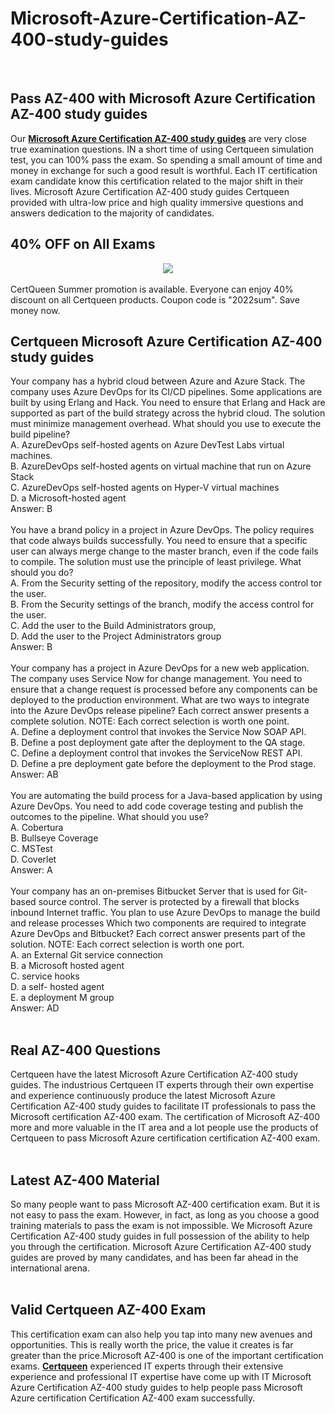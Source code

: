 # Microsoft-Azure-Certification-AZ-400-study-guides
<br />
<h2>
	Pass AZ-400 with Microsoft Azure Certification AZ-400 study guides
</h2>
Our <a href="https://www.certqueen.com/AZ-400.html" target="_blank"><strong>Microsoft Azure Certification AZ-400 study guides</strong></a> are very close true examination questions. IN a short time of using Certqueen simulation test, you can 100% pass the exam. So spending a small amount of time and money in exchange for such a good result is worthful. Each IT certification exam candidate know this certification related to the major shift in their lives. Microsoft Azure Certification AZ-400 study guides Certqueen provided with ultra-low price and high quality immersive questions and answers dedication to the majority of candidates.
<h2>
	40% OFF on All Exams
</h2>
<div style="text-align:center;">
	<a href="https://www.certqueen.com/promotion.asp"><img src="http://www.h12-261.com/wp-content/uploads/2022/07/CQ-Summer-2022-e1656656872933.jpg" /></a>
</div>
<br />
CertQueen Summer promotion is available. Everyone can enjoy 40% discount on all Certqueen products. Coupon code is "2022sum". Save money now.
<h2>
	Certqueen Microsoft Azure Certification AZ-400 study guides
</h2>
Your company has a hybrid cloud between Azure and Azure Stack. The company uses Azure DevOps for its CI/CD pipelines. Some applications are built by using Erlang and Hack. You need to ensure that Erlang and Hack are supported as part of the build strategy across the hybrid cloud. The solution must minimize management overhead. What should you use to execute the build pipeline? <br />
A. AzureDevOps self-hosted agents on Azure DevTest Labs virtual machines. <br />
B. AzureDevOps self-hosted agents on virtual machine that run on Azure Stack <br />
C. AzureDevOps self-hosted agents on Hyper-V virtual machines <br />
D. a Microsoft-hosted agent <br />
Answer: B<br />
<br />
You have a brand policy in a project in Azure DevOps. The policy requires that code always builds successfully. You need to ensure that a specific user can always merge change to the master branch, even if the code fails to compile. The solution must use the principle of least privilege. What should you do? <br />
A. From the Security setting of the repository, modify the access control tor the user. <br />
B. From the Security settings of the branch, modify the access control for the user. <br />
C. Add the user to the Build Administrators group, <br />
D. Add the user to the Project Administrators group <br />
Answer: B<br />
<br />
Your company has a project in Azure DevOps for a new web application. The company uses Service Now for change management. You need to ensure that a change request is processed before any components can be deployed to the production environment. What are two ways to integrate into the Azure DevOps release pipeline? Each correct answer presents a complete solution. NOTE: Each correct selection is worth one point. <br />
A. Define a deployment control that invokes the Service Now SOAP API. <br />
B. Define a post deployment gate after the deployment to the QA stage. <br />
C. Define a deployment control that invokes the ServiceNow REST API. <br />
D. Define a pre deployment gate before the deployment to the Prod stage. <br />
Answer: AB<br />
<br />
You are automating the build process for a Java-based application by using Azure DevOps. You need to add code coverage testing and publish the outcomes to the pipeline. What should you use? <br />
A. Cobertura <br />
B. Bullseye Coverage <br />
C. MSTest <br />
D. Coverlet <br />
Answer: A<br />
<br />
Your company has an on-premises Bitbucket Server that is used for Git-based source control. The server is protected by a firewall that blocks inbound Internet traffic. You plan to use Azure DevOps to manage the build and release processes Which two components are required to integrate Azure DevOps and Bitbucket? Each correct answer presents part of the solution. NOTE: Each correct selection is worth one port. <br />
A. an External Git service connection <br />
B. a Microsoft hosted agent <br />
C. service hooks <br />
D. a self- hosted agent <br />
E. a deployment M group <br />
Answer: AD<br />
<br />
<h2>
	Real  AZ-400 Questions
</h2>
Certqueen have the latest Microsoft Azure Certification AZ-400 study guides. The industrious Certqueen IT experts through their own expertise and experience continuously produce the latest Microsoft Azure Certification AZ-400 study guides to facilitate IT professionals to pass the Microsoft certification AZ-400 exam. The certification of Microsoft AZ-400 more and more valuable in the IT area and a lot people use the products of Certqueen to pass Microsoft Azure certification certification AZ-400 exam.<br />
<br />
<h2>
	Latest  AZ-400 Material
</h2>
So many people want to pass Microsoft AZ-400 certification exam. But it is not easy to pass the exam. However, in fact, as long as you choose a good training materials to pass the exam is not impossible. We Microsoft Azure Certification AZ-400 study guides in full possession of the ability to help you through the certification. Microsoft Azure Certification AZ-400 study guides are proved by many candidates, and has been far ahead in the international arena.<br />
<br />
<h2>
	Valid Certqueen AZ-400 Exam
</h2>
This certification exam can also help you tap into many new avenues and opportunities. This is really worth the price, the value it creates is far greater than the price.Microsoft AZ-400 is one of the important certification exams. <a href="http://www.certqueen.com/" target="_blank"><strong>Certqueen</strong></a> experienced IT experts through their extensive experience and professional IT expertise have come up with IT Microsoft Azure Certification AZ-400 study guides to help people pass Microsoft Azure certification Certification AZ-400 exam successfully.
